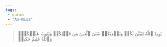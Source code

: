 ```yaml
---
tags: 
 - quran 
 - "An-Nisa"
---
```


> يُرِيدُ ٱللَّهُ لِيُبَيِّنَ لَكُمۡ وَيَهۡدِيَكُمۡ سُنَنَ ٱلَّذِينَ مِن قَبۡلِكُمۡ وَيَتُوبَ عَلَيۡكُمۡۗ وَٱللَّهُ عَلِيمٌ حَكِيمٞ

